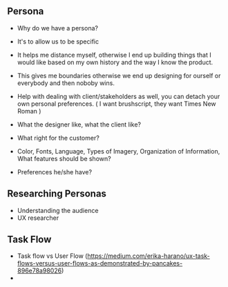 
## Persona
 
- Why do we have a persona?
- It's to allow us to be specific
- It helps me distance myself, otherwise I end up building things that I would like based on my own history and the way I know the product.
- This gives me boundaries otherwise we end up designing for ourself or everybody and then noboby wins.
- Help with dealing with client/stakeholders as well, you can detach your own personal preferences. ( I want brushscript, they want Times New Roman )
- What the designer like, what the client like?

- What right for the customer?

- Color, Fonts, Language, Types of Imagery, Organization of Information, What features should be shown?
- Preferences he/she have?


## Researching Personas
- Understanding the audience
- UX researcher

## Task Flow
- Task flow vs User Flow (https://medium.com/erika-harano/ux-task-flows-versus-user-flows-as-demonstrated-by-pancakes-896e78a98026)
- 
